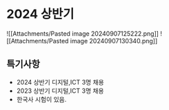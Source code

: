 # 2024 상반기
![[Attachments/Pasted image 20240907125222.png]]
![[Attachments/Pasted image 20240907130340.png]]

## 특기사항
- 2024 상반기 디지털,ICT 3명 채용
- 2023 상반기 디지털,ICT 3명 채용
- 한국사 시험이 있음.